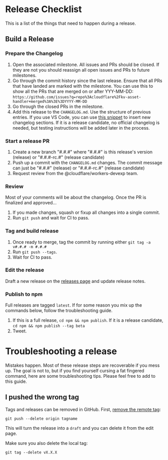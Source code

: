# Release Checklist

This is a list of the things that need to happen during a release.

## Build a Release

### Prepare the Changelog

1. Open the associated milestone. All issues and PRs should be closed. If
   they are not you should reassign all open issues and PRs to future
   milestones.
1. Go through the commit history since the last release. Ensure that all PRs
   that have landed are marked with the milestone. You can use this to
   show all the PRs that are merged on or after YYY-MM-DD:
   `https://github.com/issues?q=repo%3Acloudflare%2Fkv-asset-handler+merged%3A%3E%3DYYYY-MM-DD`
1. Go through the closed PRs in the milestone.
1. Add this release to the `CHANGELOG.md`. Use the structure of previous
   entries. If you use VS Code, you can use [this snippet](https://gist.github.com/victoriabernard92/296c39721a3f4b171cb55c9ab9a65ec2) to insert new changelog sections. If it is a release candidate, no official changelog is needed, but testing instructions will be added later in the process.

### Start a release PR

1. Create a new branch "#.#.#" where "#.#.#" is this release's version (release) or "#.#.#-rc.#" (release candidate)
1. Push up a commit with the `CHANGELOG.md` changes. The commit message can just be "#.#.#" (release) or "#.#.#-rc.#" (release candidate)
1. Request review from the @cloudflare/workers-devexp team.

### Review

Most of your comments will be about the changelog. Once the PR is finalized and approved...

1. If you made changes, squash or fixup all changes into a single commit.
1. Run `git push` and wait for CI to pass.

### Tag and build release

1. Once ready to merge, tag the commit by running either `git tag -a v#.#.# -m #.#.#`
1. Run `git push --tags`.
1. Wait for CI to pass.

### Edit the release

Draft a new release on the [releases page](https://github.com/cloudflare/kv-asset-handler/releases) and update release notes.

### Publish to npm

Full releases are tagged `latest`. If for some reason you mix up the commands below, follow the troubleshooting guide.

1. If this is a full release, `cd npm && npm publish`. If it is a release candidate, `cd npm && npm publish --tag beta`
1. Tweet.

# Troubleshooting a release

Mistakes happen. Most of these release steps are recoverable if you mess up. The goal is not to, but if you find yourself cursing a fat fingered command, here are some troubleshooting tips. Please feel free to add to this guide.

## I pushed the wrong tag

Tags and releases can be removed in GitHub. First, [remove the remote tag](https://stackoverflow.com/questions/5480258/how-to-delete-a-remote-tag):

```console
git push --delete origin tagname
```

This will turn the release into a `draft` and you can delete it from the edit page.

Make sure you also delete the local tag:

```console
git tag --delete vX.X.X
```
